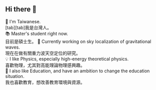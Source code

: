 ## Hi there 👋

🧋 I'm Taiwanese.  
   [tab][tab]我是台灣人。  
📚 Master's student right now.  
    目前是碩士生。
🔭 Currently working on sky localization of gravitational waves.  
    現在在做有關重力波天空定位的研究。  
💡 I like Physics, especially high-energy theoretical physics.  
    喜歡物理，尤其對高能理論物理感興趣。  
💖 I also like Education, and have an ambition to change the education situation.  
    我也喜歡教育，想改善教育環境與資源。  

<!--
**JhengMin/JhengMin** is a ✨ _special_ ✨ repository because its `README.md` (this file) appears on your GitHub profile.

Here are some ideas to get you started:
- 🔭 I’m currently working on ...
- 🌱 I’m currently learning ...
- 👯 I’m looking to collaborate on ...
- 🤔 I’m looking for help with ...
- 💬 Ask me about ...
- 📫 How to reach me: ...
- 😄 Pronouns: ...
- ⚡ Fun fact: ...
-->
